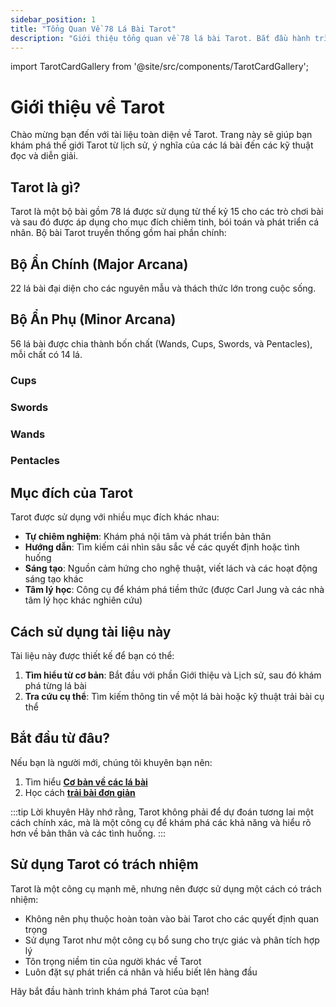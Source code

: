 ```yaml
---
sidebar_position: 1
title: "Tổng Quan Về 78 Lá Bài Tarot"
description: "Giới thiệu tổng quan về 78 lá bài Tarot. Bắt đầu hành trình tìm hiểu Tarot với Tarot Guide Online"
---
```


import TarotCardGallery from '@site/src/components/TarotCardGallery';

# Giới thiệu về Tarot

Chào mừng bạn đến với tài liệu toàn diện về Tarot. Trang này sẽ giúp bạn khám phá thế giới Tarot từ lịch sử, ý nghĩa của các lá bài đến các kỹ thuật đọc và diễn giải.

## Tarot là gì?

Tarot là một bộ bài gồm 78 lá được sử dụng từ thế kỷ 15 cho các trò chơi bài và sau đó được áp dụng cho mục đích chiêm tinh, bói toán và phát triển cá nhân. Bộ bài Tarot truyền thống gồm hai phần chính:

## Bộ Ẩn Chính (Major Arcana) 
22 lá bài đại diện cho các nguyên mẫu và thách thức lớn trong cuộc sống.
<TarotCardGallery category="major" />

## Bộ Ẩn Phụ (Minor Arcana) 
56 lá bài được chia thành bốn chất (Wands, Cups, Swords, và Pentacles), mỗi chất có 14 lá.
### Cups

<TarotCardGallery category="cups" />

### Swords

<TarotCardGallery category="swords" />

### Wands

<TarotCardGallery category="wands" />

### Pentacles

<TarotCardGallery category="pentacles" />

## Mục đích của Tarot

Tarot được sử dụng với nhiều mục đích khác nhau:

- **Tự chiêm nghiệm**: Khám phá nội tâm và phát triển bản thân
- **Hướng dẫn**: Tìm kiếm cái nhìn sâu sắc về các quyết định hoặc tình huống
- **Sáng tạo**: Nguồn cảm hứng cho nghệ thuật, viết lách và các hoạt động sáng tạo khác
- **Tâm lý học**: Công cụ để khám phá tiềm thức (được Carl Jung và các nhà tâm lý học khác nghiên cứu)

## Cách sử dụng tài liệu này

Tài liệu này được thiết kế để bạn có thể:

1. **Tìm hiểu từ cơ bản**: Bắt đầu với phần Giới thiệu và Lịch sử, sau đó khám phá từng lá bài
2. **Tra cứu cụ thể**: Tìm kiếm thông tin về một lá bài hoặc kỹ thuật trải bài cụ thể
<!-- 3. **Học cách đọc bài**: Khám phá các kỹ thuật diễn giải và cách trải bài -->
<!-- 4. **Tìm tài nguyên**: Khám phá sách, trang web và bộ bài được đề xuất -->

## Bắt đầu từ đâu?

Nếu bạn là người mới, chúng tôi khuyên bạn nên:

<!-- 1. Đọc phần [Lịch sử Tarot](/docs/history/origins) để hiểu nguồn gốc và sự phát triển -->
1. Tìm hiểu **[Cơ bản về các lá bài](/cards/)**
2. Học cách **[trải bài đơn giản](/spreads/)**
<!-- 4. Khám phá [nguyên tắc diễn giải cơ bản](/docs/interpretations/basics) -->

:::tip Lời khuyên
Hãy nhớ rằng, Tarot không phải để dự đoán tương lai một cách chính xác, mà là một công cụ để khám phá các khả năng và hiểu rõ hơn về bản thân và các tình huống.
:::

## Sử dụng Tarot có trách nhiệm

Tarot là một công cụ mạnh mẽ, nhưng nên được sử dụng một cách có trách nhiệm:

- Không nên phụ thuộc hoàn toàn vào bài Tarot cho các quyết định quan trọng
- Sử dụng Tarot như một công cụ bổ sung cho trực giác và phân tích hợp lý
- Tôn trọng niềm tin của người khác về Tarot
- Luôn đặt sự phát triển cá nhân và hiểu biết lên hàng đầu

Hãy bắt đầu hành trình khám phá Tarot của bạn!